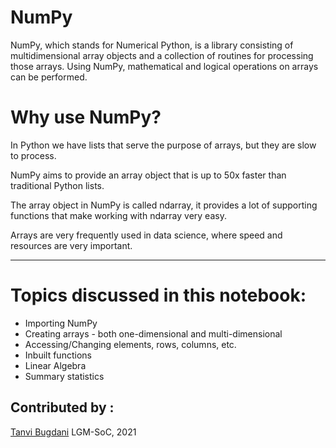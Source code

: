 # NumPy
NumPy, which stands for Numerical Python, is a library consisting of multidimensional array objects and a collection of routines for processing those arrays. Using NumPy, mathematical and logical operations on arrays can be performed.

# Why use NumPy?
In Python we have lists that serve the purpose of arrays, but they are slow to process.

NumPy aims to provide an array object that is up to 50x faster than traditional Python lists.

The array object in NumPy is called ndarray, it provides a lot of supporting functions that make working with ndarray very easy.

Arrays are very frequently used in data science, where speed and resources are very important.

<hr>

# Topics discussed in this notebook:
- Importing NumPy
- Creating arrays - both one-dimensional and multi-dimensional
- Accessing/Changing elements, rows, columns, etc.
- Inbuilt functions
- Linear Algebra
- Summary statistics

## Contributed by :
[Tanvi Bugdani](https://github.com/tanvi355)
LGM-SoC, 2021
